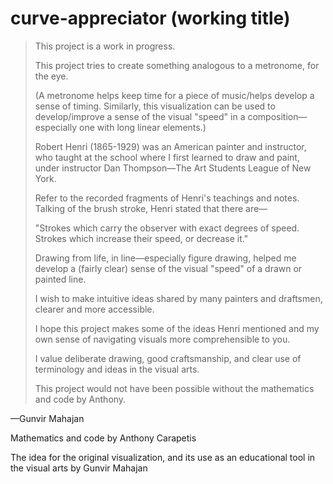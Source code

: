 # curve-appreciator (working title)

> This project is a work in progress.
> 
> This project tries to create something analogous to a metronome, for the eye.
> 
> (A metronome helps keep time for a piece of music/helps develop a sense of
> timing. Similarly, this visualization can be used to develop/improve a sense
> of the visual "speed" in a composition—especially one with long linear
> elements.)
> 
> Robert Henri (1865-1929) was an American painter and instructor, who taught
> at the school where I first learned to draw and paint, under instructor Dan
> Thompson—The Art Students League of New York.
> 
> Refer to the recorded fragments of Henri's teachings and notes.  
> Talking of the brush stroke, Henri stated that there are—
> 
> "Strokes which carry the observer with exact degrees of speed.  
>  Strokes which increase their speed, or decrease it."
> 
> Drawing from life, in line—especially figure drawing, helped me develop a
> (fairly clear) sense of the visual "speed" of a drawn or painted line.
> 
> I wish to make intuitive ideas shared by many painters and draftsmen, clearer
> and more accessible.
> 
> I hope this project makes some of the ideas Henri mentioned and my own sense
> of navigating visuals more comprehensible to you.
> 
> I value deliberate drawing, good craftsmanship, and clear use of terminology
> and ideas in the visual arts.
> 
> 
> 
> This project would not have been possible without the mathematics and code by
> Anthony.

—Gunvir Mahajan


Mathematics and code by Anthony Carapetis

The idea for the original visualization, and its use as an educational tool
in the visual arts by Gunvir Mahajan